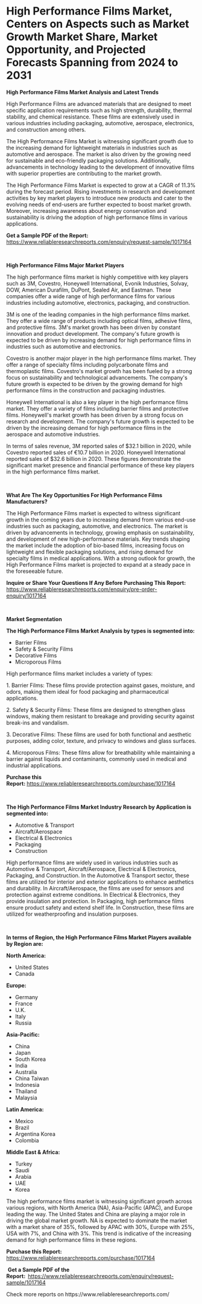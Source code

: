 <p><h1>High Performance Films Market, Centers on Aspects such as Market Growth Market Share, Market Opportunity, and Projected Forecasts Spanning from 2024 to 2031</h1></p><p><strong>High Performance Films Market Analysis and Latest Trends</strong></p>
<p><p>High Performance Films are advanced materials that are designed to meet specific application requirements such as high strength, durability, thermal stability, and chemical resistance. These films are extensively used in various industries including packaging, automotive, aerospace, electronics, and construction among others.</p><p>The High Performance Films Market is witnessing significant growth due to the increasing demand for lightweight materials in industries such as automotive and aerospace. The market is also driven by the growing need for sustainable and eco-friendly packaging solutions. Additionally, advancements in technology leading to the development of innovative films with superior properties are contributing to the market growth.</p><p>The High Performance Films Market is expected to grow at a CAGR of 11.3% during the forecast period. Rising investments in research and development activities by key market players to introduce new products and cater to the evolving needs of end-users are further expected to boost market growth. Moreover, increasing awareness about energy conservation and sustainability is driving the adoption of high performance films in various applications.</p></p>
<p><strong>Get a Sample PDF of the Report:&nbsp;</strong> <a href="https://www.reliableresearchreports.com/enquiry/request-sample/1017164">https://www.reliableresearchreports.com/enquiry/request-sample/1017164</a></p>
<p>&nbsp;</p>
<p><strong>High Performance Films Major Market Players</strong></p>
<p><p>The high performance films market is highly competitive with key players such as 3M, Covestro, Honeywell International, Evonik Industries, Solvay, DOW, American Durafilm, DuPont, Sealed Air, and Eastman. These companies offer a wide range of high performance films for various industries including automotive, electronics, packaging, and construction.</p><p>3M is one of the leading companies in the high performance films market. They offer a wide range of products including optical films, adhesive films, and protective films. 3M's market growth has been driven by constant innovation and product development. The company's future growth is expected to be driven by increasing demand for high performance films in industries such as automotive and electronics.</p><p>Covestro is another major player in the high performance films market. They offer a range of specialty films including polycarbonate films and thermoplastic films. Covestro's market growth has been fueled by a strong focus on sustainability and technological advancements. The company's future growth is expected to be driven by the growing demand for high performance films in the construction and packaging industries.</p><p>Honeywell International is also a key player in the high performance films market. They offer a variety of films including barrier films and protective films. Honeywell's market growth has been driven by a strong focus on research and development. The company's future growth is expected to be driven by the increasing demand for high performance films in the aerospace and automotive industries.</p><p>In terms of sales revenue, 3M reported sales of $32.1 billion in 2020, while Covestro reported sales of €10.7 billion in 2020. Honeywell International reported sales of $32.6 billion in 2020. These figures demonstrate the significant market presence and financial performance of these key players in the high performance films market.</p></p>
<p>&nbsp;</p>
<p><strong>What Are The Key Opportunities For High Performance Films Manufacturers?</strong></p>
<p><p>The High Performance Films market is expected to witness significant growth in the coming years due to increasing demand from various end-use industries such as packaging, automotive, and electronics. The market is driven by advancements in technology, growing emphasis on sustainability, and development of new high-performance materials. Key trends shaping the market include the adoption of bio-based films, increasing focus on lightweight and flexible packaging solutions, and rising demand for specialty films in medical applications. With a strong outlook for growth, the High Performance Films market is projected to expand at a steady pace in the foreseeable future.</p></p>
<p><strong>Inquire or Share Your Questions If Any Before Purchasing This Report:</strong> <a href="https://www.reliableresearchreports.com/enquiry/pre-order-enquiry/1017164">https://www.reliableresearchreports.com/enquiry/pre-order-enquiry/1017164</a></p>
<p>&nbsp;</p>
<p><strong>Market Segmentation</strong></p>
<p><strong>The High Performance Films Market Analysis by types is segmented into:</strong></p>
<p><ul><li>Barrier Films</li><li>Safety & Security Films</li><li>Decorative Films</li><li>Microporous Films</li></ul></p>
<p><p>High performance films market includes a variety of types: </p><p>1. Barrier Films: These films provide protection against gases, moisture, and odors, making them ideal for food packaging and pharmaceutical applications. </p><p>2. Safety & Security Films: These films are designed to strengthen glass windows, making them resistant to breakage and providing security against break-ins and vandalism. </p><p>3. Decorative Films: These films are used for both functional and aesthetic purposes, adding color, texture, and privacy to windows and glass surfaces. </p><p>4. Microporous Films: These films allow for breathability while maintaining a barrier against liquids and contaminants, commonly used in medical and industrial applications.</p></p>
<p><strong>Purchase this Report:&nbsp;</strong><a href="https://www.reliableresearchreports.com/purchase/1017164">https://www.reliableresearchreports.com/purchase/1017164</a></p>
<p>&nbsp;</p>
<p><strong>The High Performance Films Market Industry Research by Application is segmented into:</strong></p>
<p><ul><li>Automotive & Transport</li><li>Aircraft/Aerospace</li><li>Electrical & Electronics</li><li>Packaging</li><li>Construction</li></ul></p>
<p><p>High performance films are widely used in various industries such as Automotive & Transport, Aircraft/Aerospace, Electrical & Electronics, Packaging, and Construction. In the Automotive & Transport sector, these films are utilized for interior and exterior applications to enhance aesthetics and durability. In Aircraft/Aerospace, the films are used for sensors and protection against extreme conditions. In Electrical & Electronics, they provide insulation and protection. In Packaging, high performance films ensure product safety and extend shelf life. In Construction, these films are utilized for weatherproofing and insulation purposes.</p></p>
<p>&nbsp;</p>
<p><strong>In terms of Region, the High Performance Films Market Players available by Region are:</strong></p>
<p>
    <p> <strong> North America: </strong>
        <ul>
            <li>United States</li>
            <li>Canada</li>
        </ul>
        </p> 
    <p> <strong> Europe: </strong>
        <ul>
            <li>Germany</li>
            <li>France</li>
            <li>U.K.</li>
            <li>Italy</li>
            <li>Russia</li>
        </ul>
        </p> 
    <p> <strong> Asia-Pacific: </strong>
        <ul>
            <li>China</li>
            <li>Japan</li>
            <li>South Korea</li>
            <li>India</li>
            <li>Australia</li>
            <li>China Taiwan</li>
            <li>Indonesia</li>
            <li>Thailand</li>
            <li>Malaysia</li>
        </ul>
        </p> 
    <p> <strong> Latin America: </strong>
        <ul>
            <li>Mexico</li>
            <li>Brazil</li>
            <li>Argentina Korea</li>
            <li>Colombia</li>
        </ul>
        </p> 
    <p> <strong> Middle East & Africa: </strong>
        <ul>
            <li>Turkey</li>
            <li>Saudi</li>
            <li>Arabia</li>
            <li>UAE</li>
            <li>Korea</li>
        </ul>
    </p>
    </p>
<p><p>The high performance films market is witnessing significant growth across various regions, with North America (NA), Asia-Pacific (APAC), and Europe leading the way. The United States and China are playing a major role in driving the global market growth. NA is expected to dominate the market with a market share of 35%, followed by APAC with 30%, Europe with 25%, USA with 7%, and China with 3%. This trend is indicative of the increasing demand for high performance films in these regions.</p></p>
<p><strong>Purchase this Report: </strong><a href="https://www.reliableresearchreports.com/purchase/1017164">https://www.reliableresearchreports.com/purchase/1017164</a></p>
<p>&nbsp;<strong>Get a Sample PDF of the Report:&nbsp;&nbsp;</strong><a href="https://www.reliableresearchreports.com/enquiry/request-sample/1017164">https://www.reliableresearchreports.com/enquiry/request-sample/1017164</a></p>
<p><strong></strong></p>
<p>Check more reports on https://www.reliableresearchreports.com/</p>